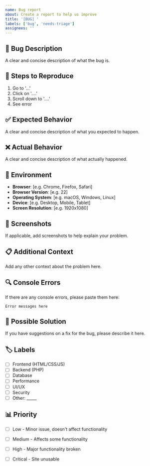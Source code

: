 ```yaml
---
name: Bug report
about: Create a report to help us improve
title: '[BUG] '
labels: ['bug', 'needs-triage']
assignees: ''
---
```


## 🐛 Bug Description
A clear and concise description of what the bug is.

## 🔄 Steps to Reproduce
1. Go to '...'
2. Click on '....'
3. Scroll down to '....'
4. See error

## ✅ Expected Behavior
A clear and concise description of what you expected to happen.

## ❌ Actual Behavior
A clear and concise description of what actually happened.

## 📱 Environment
- **Browser**: [e.g. Chrome, Firefox, Safari]
- **Browser Version**: [e.g. 22]
- **Operating System**: [e.g. macOS, Windows, Linux]
- **Device**: [e.g. Desktop, Mobile, Tablet]
- **Screen Resolution**: [e.g. 1920x1080]

## 📸 Screenshots
If applicable, add screenshots to help explain your problem.

## 📋 Additional Context
Add any other context about the problem here.

## 🔍 Console Errors
If there are any console errors, please paste them here:

```
Error messages here
```

## 📝 Possible Solution
If you have suggestions on a fix for the bug, please describe it here.

## 🏷️ Labels
- [ ] Frontend (HTML/CSS/JS)
- [ ] Backend (PHP)
- [ ] Database
- [ ] Performance
- [ ] UI/UX
- [ ] Security
- [ ] Other: _____

## 📊 Priority
- [ ] Low - Minor issue, doesn't affect functionality
- [ ] Medium - Affects some functionality
- [ ] High - Major functionality broken
- [ ] Critical - Site unusable

